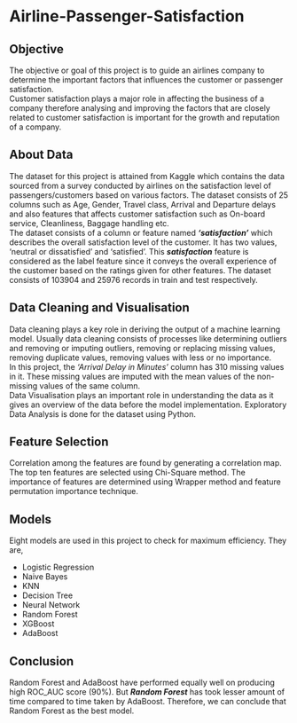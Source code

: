 # Airline-Passenger-Satisfaction
## Objective
The objective or goal of this project is to guide an airlines company to determine the important factors that influences the customer or passenger satisfaction. <br/>
Customer satisfaction plays a major role in affecting the business of a company therefore analysing and improving the factors that are closely related to customer satisfaction is important for the growth and reputation of a company.
## About Data
The dataset for this project is attained from Kaggle which contains the data sourced from a survey conducted by airlines on the satisfaction level of passengers/customers based on various factors. The dataset consists of 25 columns such as Age, Gender, Travel class, Arrival and Departure delays and also features that affects customer satisfaction such as On-board service, Cleanliness, Baggage handling etc. <br/>
The dataset consists of a column or feature named ***‘satisfaction’*** which describes the overall satisfaction level of the customer. It has two values, ‘neutral or dissatisfied’ and ‘satisfied’. This ***satisfaction*** feature is considered as the label feature since it conveys the overall experience of the customer based on the ratings given for other features. The dataset consists of 103904 and 25976 records in train and test respectively.
## Data Cleaning and Visualisation
Data cleaning plays a key role in deriving the output of a machine learning model. Usually data cleaning consists of processes like determining outliers and removing or imputing outliers, removing or replacing missing values, removing duplicate values, removing values with less or no importance. <br/>
In this project, the *‘Arrival Delay in Minutes’* column has 310 missing values in it. These missing values are imputed with the mean values of the non-missing values of the same column. <br/>
Data Visualisation plays an important role in understanding the data as it gives an overview of the data before the model implementation. Exploratory Data Analysis is done for the dataset using Python.
## Feature Selection
Correlation among the features are found by generating a correlation map. The top ten features are selected using Chi-Square method. The importance of features are determined using Wrapper method and feature permutation importance technique.
## Models
Eight models are used in this project to check for maximum efficiency. They are,
- Logistic Regression
- Naive Bayes
- KNN
- Decision Tree
- Neural Network
- Random Forest
- XGBoost
- AdaBoost
## Conclusion
Random Forest and AdaBoost have performed equally well on producing high ROC_AUC score (90%). But ***Random Forest*** has took lesser amount of time compared to time taken by AdaBoost. Therefore, we can conclude that Random Forest as the best model.
